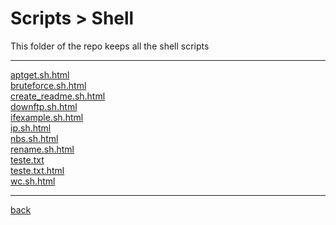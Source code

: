 # Scripts > Shell
This folder of the repo keeps all the shell scripts

---------------------------
[aptget.sh.html](aptget.sh.html)<br>
[bruteforce.sh.html](bruteforce.sh.html)<br>
[create_readme.sh.html](create_readme.sh.html)<br>
[downftp.sh.html](downftp.sh.html)<br>
[ifexample.sh.html](ifexample.sh.html)<br>
[ip.sh.html](ip.sh.html)<br>
[nbs.sh.html](nbs.sh.html)<br>
[rename.sh.html](rename.sh.html)<br>
[teste.txt](teste.txt)<br>
[teste.txt.html](teste.txt.html)<br>
[wc.sh.html](wc.sh.html)<br>

---------------------------

[back](../)
